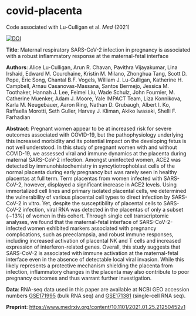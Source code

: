 # covid-placenta
Code associated with Lu-Culligan et al. *Med* (2021)

<a href="https://doi.org/10.1016/j.medj.2021.04.016"><img src="https://img.shields.io/badge/DOI-10.1016/j.medj.2021.04.016-blue" alt="DOI"></a>

**Title**: Maternal respiratory SARS-CoV-2 infection in pregnancy is associated with a robust inflammatory response at the maternal-fetal interface

**Authors**: Alice Lu-Culligan, Arun R. Chavan, Pavithra Vijayakumar, Lina Irshaid, Edward M. Courchaine, Kristin M. Milano, Zhonghua Tang, Scott D. Pope, Eric Song, Chantal B.F. Vogels, William J. Lu-Culligan, Katherine H. Campbell, Arnau Casanovas-Massana, Santos Bermejo, Jessica M. Toothaker, Hannah J. Lee, Feimei Liu, Wade Schulz, John Fournier, M. Catherine Muenker, Adam J. Moore, Yale IMPACT Team, Liza Konnikova, Karla M. Neugebauer, Aaron Ring, Nathan D. Grubaugh, Albert I. Ko, Raffaella Morotti, Seth Guller, Harvey J. Kliman, Akiko Iwasaki, Shelli F. Farhadian

**Abstract**: Pregnant women appear to be at increased risk for severe outcomes associated with COVID-19, but the pathophysiology underlying this increased morbidity and its potential impact on the developing fetus is not well understood. In this study of pregnant women with and without COVID-19, we assessed viral and immune dynamics at the placenta during maternal SARS-CoV-2 infection. Amongst uninfected women, ACE2 was detected by immunohistochemistry in syncytiotrophoblast cells of the normal placenta during early pregnancy but was rarely seen in healthy placentas at full term. Term placentas from women infected with SARS-CoV-2, however, displayed a significant increase in ACE2 levels. Using immortalized cell lines and primary isolated placental cells, we determined the vulnerability of various placental cell types to direct infection by SARS-CoV-2 in vitro. Yet, despite the susceptibility of placental cells to SARS-CoV-2 infection, viral RNA was detected in the placentas of only a subset (∼13%) of women in this cohort. Through single cell transcriptomic analyses, we found that the maternal-fetal interface of SARS-CoV-2-infected women exhibited markers associated with pregnancy complications, such as preeclampsia, and robust immune responses, including increased activation of placental NK and T cells and increased expression of interferon-related genes. Overall, this study suggests that SARS-CoV-2 is associated with immune activation at the maternal-fetal interface even in the absence of detectable local viral invasion. While this likely represents a protective mechanism shielding the placenta from infection, inflammatory changes in the placenta may also contribute to poor pregnancy outcomes and thus warrant further investigation.

**Data**: RNA-seq data used in this paper are available at NCBI GEO accession numbers [GSE171995](https://www.ncbi.nlm.nih.gov/geo/query/acc.cgi?acc=GSE171995) (bulk RNA seq) and [GSE171381](https://www.ncbi.nlm.nih.gov/geo/query/acc.cgi?acc=GSE171381) (single-cell RNA seq).

**Preprint**: https://www.medrxiv.org/content/10.1101/2021.01.25.21250452v1

